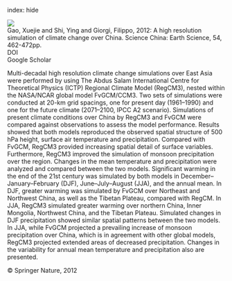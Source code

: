 index: hide

<div class="Citation">
    <div class="Citation-thumb CitationThumb-linked"  data-href="https://doi.org/10.1007/s11430-010-4035-7">
      <img src="https://static.claimspace.cloud/climate-study-static/refs/thumbs/14/Gao_et_al_2012b-thumb.png" />
    </div>

  <div class="Citation-body">
    <div class="Citation-text">Gao, Xuejie and Shi, Ying and Giorgi, Filippo, 2012: A high resolution simulation of climate change over China. <span class="Article-journal">Science China: Earth Science, </span><span class="Article-volume">54, </span>462-472pp.</div>
    <div class="Citation-links">
      <div class="CitationLink" data-href="https://doi.org/10.1007/s11430-010-4035-7">
        <div class="CitationLink-icon CitationLink-Doi"></div>
        <div class="CitationLink-text">DOI</div>
      </div>
      <div class="CitationLink" data-href="https://scholar.google.com/scholar?q=10.1007/s11430-010-4035-7">
        <div class="CitationLink-icon CitationLink-Scholar"></div>
        <div class="CitationLink-text">Google Scholar</div>
      </div>
    </div>
  </div>
</div>

Multi-decadal high resolution climate change simulations over East Asia were performed by using The Abdus Salam International Centre for Theoretical Physics (ICTP) Regional Climate Model (RegCM3), nested within the NASA/NCAR global model FvGCM/CCM3. Two sets of simulations were conducted at 20-km grid spacings, one for present day (1961–1990) and one for the future climate (2071–2100, IPCC A2 scenario). Simulations of present climate conditions over China by RegCM3 and FvGCM were compared against observations to assess the model performance. Results showed that both models reproduced the observed spatial structure of 500 hPa height, surface air temperature and precipitation. Compared with FvGCM, RegCM3 provided increasing spatial detail of surface variables. Furthermore, RegCM3 improved the simulation of monsoon precipitation over the region. Changes in the mean temperature and precipitation were analyzed and compared between the two models. Significant warming in the end of the 21st century was simulated by both models in December–January–February (DJF), June–July–August (JJA), and the annual mean. In DJF, greater warming was simulated by FvGCM over Northeast and Northwest China, as well as the Tibetan Plateau, compared with RegCM. In JJA, RegCM3 simulated greater warming over northern China, Inner Mongolia, Northwest China, and the Tibetan Plateau. Simulated changes in DJF precipitation showed similar spatial patterns between the two models. In JJA, while FvGCM projected a prevailing increase of monsoon precipitation over China, which is in agreement with other global models, RegCM3 projected extended areas of decreased precipitation. Changes in the variability for annual mean temperature and precipitation also are presented.

<div class="Citation-copy">
&copy; Springer Nature, 2012
</div>